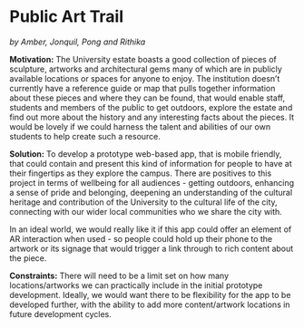 # Public Art Trail
*by Amber, Jonquil, Pong and Rithika*

**Motivation:** The University estate boasts a good collection of pieces of sculpture, artworks and architectural
gems many of which are in publicly available locations or spaces for anyone to enjoy. The institution doesn’t
currently have a reference guide or map that pulls together information about these pieces and where they
can be found, that would enable staff, students and members of the public to get outdoors, explore the estate
and find out more about the history and any interesting facts about the pieces. It would be lovely if we could
harness the talent and abilities of our own students to help create such a resource.

**Solution:** To develop a prototype web-based app, that is mobile friendly, that could contain and present this
kind of information for people to have at their fingertips as they explore the campus. There are positives
to this project in terms of wellbeing for all audiences - getting outdoors, enhancing a sense of pride and
belonging, deepening an understanding of the cultural heritage and contribution of the University to the
cultural life of the city, connecting with our wider local communities who we share the city with.

In an ideal world, we would really like it if this app could offer an element of AR interaction when used - so people
could hold up their phone to the artwork or its signage that would trigger a link through to rich content about
the piece.

**Constraints:** There will need to be a limit set on how many locations/artworks we can practically include in
the initial prototype development. Ideally, we would want there to be flexibility for the app to be developed
further, with the ability to add more content/artwork locations in future development cycles.


